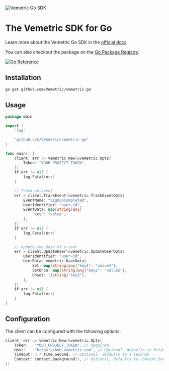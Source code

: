 ![Vemetric Go SDK](https://github.com/user-attachments/assets/2111bb87-9a4b-4325-8793-df45dede1e6e)

# The Vemetric SDK for Go

Learn more about the Vemetric Go SDK in the [official docs](https://vemetric.com/docs/sdks/go).

You can also checkout the package on the [Go Package Registry](https://pkg.go.dev/github.com/Vemetric/vemetric-go).

[![Go Reference](https://pkg.go.dev/badge/github.com/Vemetric/vemetric-go.svg)](https://pkg.go.dev/github.com/Vemetric/vemetric-go)

## Installation

```bash
go get github.com/Vemetric/vemetric-go
```

## Usage

```go
package main

import (
	"log"

	"github.com/Vemetric/vemetric-go"
)

func main() {
	client, err := vemetric.New(&vemetric.Opts{
		Token: "YOUR_PROJECT_TOKEN",
	})
	if err != nil {
		log.Fatal(err)
	}

	// Track an event
	err = client.TrackEvent(&vemetric.TrackEventOpts{
		EventName: "SignupCompleted",
		UserIdentifier: "user-id",
		EventData: map[string]any{
			"key": "value",
		},
	})
	if err != nil {
		log.Fatal(err)
	}

	// Update the data of a user
	err = client.UpdateUser(&vemetric.UpdateUserOpts{
		UserIdentifier: "user-id",
		UserData: vemetric.UserData{
			Set: map[string]any{"key1": "value1"},
			SetOnce: map[string]any{"key2": "value2"},
			Unset: []string{"key3"},
		},
	})
	if err != nil {
		log.Fatal(err)
	}
}
```

## Configuration

The client can be configured with the following options:

```go
client, err := vemetric.New(&vemetric.Opts{
	Token:   "YOUR_PROJECT_TOKEN", // Required
	Host:    "https://hub.vemetric.com", // Optional, defaults to https://hub.vemetric.com
	Timeout: 3 * time.Second, // Optional, defaults to 3 seconds
	Context: context.Background(), // Optional, defaults to context.Background()
})
```
